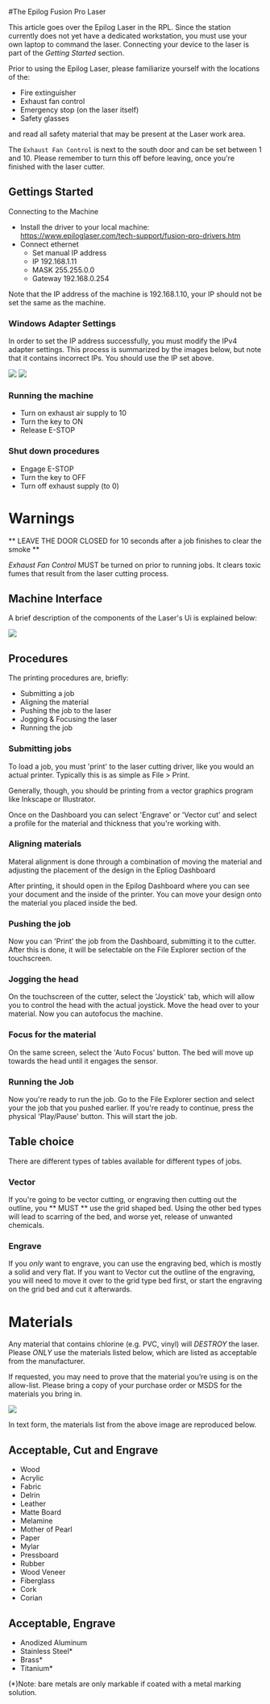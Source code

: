 #The Epilog Fusion Pro Laser

This article goes over the Epilog Laser in the RPL. Since the station currently does not yet have a dedicated workstation, you must use your own laptop to command the laser. 
Connecting your device to the laser is part of the *Getting Started* section.

Prior to using the Epilog Laser, please familiarize yourself with the locations of the:

+ Fire extinguisher
+ Exhaust fan control
+ Emergency stop (on the laser itself)
+ Safety glasses

and read all safety material that may be present at the Laser work area.

The `Exhaust Fan Control` is next to the south door and can be set between 1 and 10.
Please remember to turn this off before leaving, once you're finished with the laser cutter.

## Gettings Started

Connecting to the Machine

+ Install the driver to your local machine: https://www.epiloglaser.com/tech-support/fusion-pro-drivers.htm
+ Connect ethernet
	- Set manual IP address
	- IP 192.168.1.11
	- MASK 255.255.0.0
	- Gateway 192.168.0.254

Note that the IP address of the machine is 192.168.1.10, your IP should not be set the same as the machine.

### Windows Adapter Settings
In order to set the IP address successfully, you must modify the IPv4 adapter settings. This process is summarized by the images below, but note that it contains incorrect IPs. You should use the IP set above.

![](../img/laser/adapter/1.JPG)
![](../img/laser/adapter/2.JPG)



### Running the machine

+ Turn on exhaust air supply to 10
+ Turn the key to ON
+ Release E-STOP

### Shut down procedures

+ Engage E-STOP
+ Turn the key to OFF
+ Turn off exhaust supply (to 0)

# Warnings
** LEAVE THE DOOR CLOSED for 10 seconds after a job finishes to clear the smoke **

*Exhaust Fan Control* MUST be turned on prior to running jobs. It clears toxic fumes that result from the laser cutting process.

## Machine Interface
A brief description of the components of the Laser's Ui is explained below:

![](../img/laser/touch_interface.JPG)

## Procedures
The printing procedures are, briefly: 

+ Submitting a job
+ Aligning the material
+ Pushing the job to the laser
+ Jogging & Focusing the laser
+ Running the job

###    Submitting jobs
To load a job, you must 'print' to the laser cutting driver, like you would an actual printer. Typically this is as simple as File > Print.

Generally, though, you should be printing from a vector graphics program like Inkscape or Illustrator.

Once on the Dashboard you can select 'Engrave' or 'Vector cut' and select a profile for the material and thickness that you're working with. 

### Aligning materials 
Materal alignment is done through a combination of moving the material and adjusting the placement of the design in the Epliog Dashboard

After printing, it should open in the Epilog Dashboard where you can see your document and the inside of the printer. You can move your design onto the material you placed inside the bed.

### Pushing the job 
Now you can 'Print' the job from the Dashboard, submitting it to the cutter. After this is done, it will be selectable on the File Explorer section of the touchscreen. 

###    Jogging the head
On the touchscreen of the cutter, select the 'Joystick' tab, which will allow you to control the head with the actual joystick. Move the head over to your material. Now you can autofocus the machine.

###    Focus for the material
On the same screen, select the 'Auto Focus' button. The bed will move up towards the head until it engages the sensor.

### Running the Job
Now you're ready to run the job. Go to the File Explorer section and select your the job that you pushed earlier. If you're ready to continue, press the physical 'Play/Pause' button. This will start the job. 



## Table choice
There are different types of tables available for different types of jobs. 

### Vector
If you're going to be vector cutting, or engraving then cutting out the outline, you ** MUST ** use the grid shaped bed. Using the other bed types will lead to scarring of the bed, and worse yet, release of unwanted chemicals. 

### Engrave
If you _only_ want to engrave, you can use the engraving bed, which is mostly a solid and very flat. If you want to Vector cut the outline of the engraving, you will need to move it over to the grid type bed first, or start the engraving on the grid bed and cut it afterwards.

# Materials
Any material that contains chlorine (e.g. PVC, vinyl) will *DESTROY* the laser. Please *ONLY* use the materials listed below, which are listed as acceptable from the manufacturer.

If requested, you may need to prove that the material you’re using is on the allow-list. Please bring a copy of your purchase order or MSDS for the materials you bring in.

![](../img/laser/materials.JPG)


In text form, the materials list from the above image are reproduced below.

## Acceptable, Cut and Engrave
  + Wood
  + Acrylic
  + Fabric
  + Delrin
  + Leather
  + Matte Board
  + Melamine
  + Mother of Pearl
  + Paper
  + Mylar
  + Pressboard
  + Rubber
  + Wood Veneer
  + Fiberglass
  + Cork
  + Corian


## Acceptable, Engrave

  + Anodized Aluminum
  + Stainless Steel*
  + Brass*
  + Titanium*

(*)Note: bare metals are only markable if coated with a metal marking solution.

